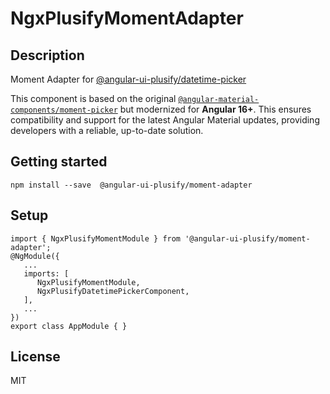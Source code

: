 # NgxPlusifyMomentAdapter

## Description 
Moment Adapter for [@angular-ui-plusify/datetime-picker](https://www.npmjs.com/package/@angular-ui-plusify/datetime-picker)

This component is based on the original [`@angular-material-components/moment-picker`](https://github.com/h2qutc/angular-material-components) but modernized for **Angular 16+**. This ensures compatibility and support for the latest Angular Material updates, providing developers with a reliable, up-to-date solution.

## Getting started
```
npm install --save  @angular-ui-plusify/moment-adapter
```

## Setup

```
import { NgxPlusifyMomentModule } from '@angular-ui-plusify/moment-adapter';
@NgModule({
   ...
   imports: [
      NgxPlusifyMomentModule,
      NgxPlusifyDatetimePickerComponent,
   ],
   ...
})
export class AppModule { }
```

## License
MIT